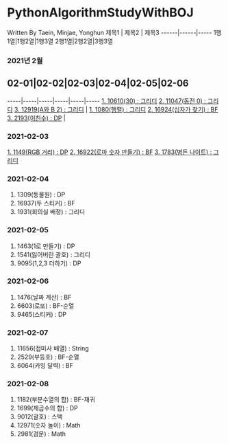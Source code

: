 # PythonAlgorithmStudyWithBOJ

 Written By Taein, Minjae, Yonghun
제목1 | 제목2 | 제목3
------|------|-----
1행1열|1행2열|1행3열
2행1열|2행2열|3행3열
### 2021년 2월
## 02-01|02-02|02-03|02-04|02-05|02-06
   -----|-----|-----|-----|-----|-----
 [1. 10610(30) : 그리디](https://www.acmicpc.net/problem/10610)
 [2. 11047(동전 0) : 그리디](https://www.acmicpc.net/problem/11047)
 [3. 12919(A와 B 2) : 그리디](https://www.acmicpc.net/problem/12919)
 |
 [1. 1080(행렬) : 그리디](https://www.acmicpc.net/problem/1080)
 [2. 16924(십자가 찾기) : BF](https://www.acmicpc.net/problem/16924)
 [3. 2193(이친수) : DP](https://www.acmicpc.net/problem/2193)
|
### 2021-02-03
 [1. 1149(RGB 거리) : DP](https://www.acmicpc.net/problem/1149)
 [2. 16922(로마 숫자 만들기) : BF](https://www.acmicpc.net/problem/16922)
 [3. 1783(병든 나이트) : 그리디](https://www.acmicpc.net/problem/1783)

### 2021-02-04
 1. 1309(동물원) : DP
 2. 16937(두 스티커) : BF
 3. 1931(회의실 배정) : 그리디

### 2021-02-05
 1. 1463(1로 만들기) : DP
 2. 1541(잃어버린 괄호) : 그리디
 3. 9095(1,2,3 더하기) : DP

### 2021-02-06
 1. 1476(날짜 계산) : BF
 2. 6603(로또) : BF-순열
 3. 9465(스티커) : DP
 
### 2021-02-07
 1. 11656(접미사 배열) : String
 2. 2529(부등호) : BF-순열
 3. 6064(카잉 달력) : BF

### 2021-02-08
 1. 1182(부분수열의 합) : BF-재귀
 2. 1699(제곱수의 합) : DP
 3. 9012(괄호) : 스택
 4. 12971(숫자 놀이) : Math
 5. 2981(검문) : Math
